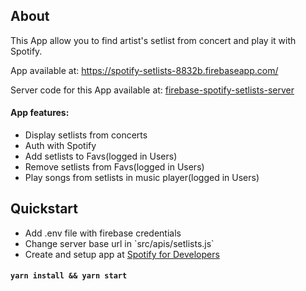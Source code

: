 ## About
This App allow you to find artist's setlist from concert and play it with Spotify.

App available at: <a target="_blank" href="https://spotify-setlists-8832b.firebaseapp.com/">https://spotify-setlists-8832b.firebaseapp.com/</a>

Server code for this App available at: <a target="_blank" href="https://github.com/Ridez/firebase-spotify-setlists-server">firebase-spotify-setlists-server</a>

#### App features:
<ul>
  <li>Display setlists from concerts</li>
  <li>Auth with Spotify</li>
  <li>Add setlists to Favs(logged in Users)</li>
  <li>Remove setlists from Favs(logged in Users)</li>
  <li>Play songs from setlists in music player(logged in Users)</li>
</ul>

## Quickstart

<ul>
  <li>Add .env file with firebase credentials</li>
  <li>Change server base url in `src/apis/setlists.js`</li>
  <li>Create and setup app at <a target="_blank" href="https://developer.spotify.com/">Spotify for Developers</a></li>
</ul>

#### `yarn install && yarn start`

